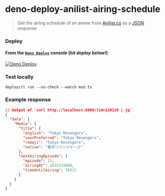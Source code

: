 # deno-deploy-anilist-airing-schedule

> Get the airing schedule of an anime from [Anilist.co](https://anilist.co) as a
> [JSON](#example-response) response

### Deploy

#### From the [`Deno Deploy`](https://deno.com/deploy) console (_hit deploy below!_)

[![Deno Deploy](https://deno.com/deno-deploy-button.svg)](https://dash.deno.com/new?url=https://denopkg.com/yeskunall/deno-deploy-anilist-airing-schedule@master/mod.ts)

### Test locally

```shell
deployctl run --no-check --watch mod.ts
```

### Example response

```json
// Output of `curl http://localhost:8080/?id=120120 | jq`
{
  "data": {
    "Media": {
      "title": {
        "english": "Tokyo Revengers",
        "userPreferred": "Tokyo Revengers",
        "romaji": "Tokyo Revengers",
        "native": "東京リベンジャーズ"
      },
      "nextAiringEpisode": {
        "episode": 13,
        "airingAt": 1625332080,
        "timeUntilAiring": 76512
      }
    }
  }
}
```
